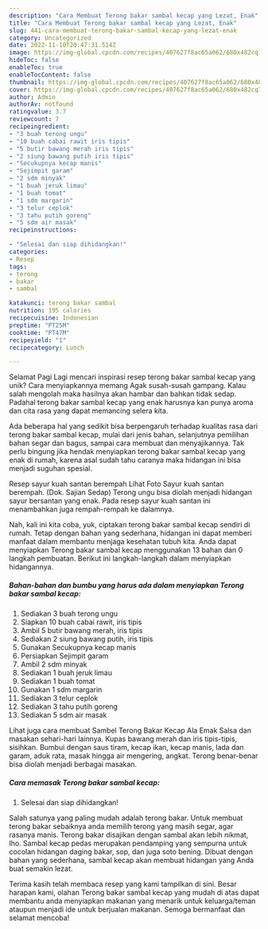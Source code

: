 ```yaml
---
description: "Cara Membuat Terong bakar sambal kecap yang Lezat, Enak"
title: "Cara Membuat Terong bakar sambal kecap yang Lezat, Enak"
slug: 441-cara-membuat-terong-bakar-sambal-kecap-yang-lezat-enak
category: Uncategorized
date: 2022-11-10T20:47:31.514Z
image: https://img-global.cpcdn.com/recipes/407627f8ac65a062/680x482cq70/terong-bakar-sambal-kecap-foto-resep-utama.jpg
hideToc: false
enableToc: true
enableTocContent: false
thumbnail: https://img-global.cpcdn.com/recipes/407627f8ac65a062/680x482cq70/terong-bakar-sambal-kecap-foto-resep-utama.jpg
cover: https://img-global.cpcdn.com/recipes/407627f8ac65a062/680x482cq70/terong-bakar-sambal-kecap-foto-resep-utama.jpg
author: Admin
authorAv: notfound
ratingvalue: 3.7
reviewcount: 7
recipeingredient:
- "3 buah terong ungu"
- "10 buah cabai rawit iris tipis"
- "5 butir bawang merah iris tipis"
- "2 siung bawang putih iris tipis"
- "Secukupnya kecap manis"
- "Sejimpit garam"
- "2 sdm minyak"
- "1 buah jeruk limau"
- "1 buah tomat"
- "1 sdm margarin"
- "3 telur ceplok"
- "3 tahu putih goreng"
- "5 sdm air masak"
recipeinstructions:

- "Selesai dan siap dihidangkan!"
categories:
- Resep
tags:
- terong
- bakar
- sambal

katakunci: terong bakar sambal 
nutrition: 195 calories
recipecuisine: Indonesian
preptime: "PT25M"
cooktime: "PT47M"
recipeyield: "1"
recipecategory: Lunch

---
```



Selamat Pagi Lagi mencari inspirasi resep terong bakar sambal kecap yang unik? Cara menyiapkannya memang Agak susah-susah gampang. Kalau salah mengolah maka hasilnya akan hambar dan bahkan tidak sedap. Padahal terong bakar sambal kecap yang enak harusnya kan punya aroma dan cita rasa yang dapat memancing selera kita.


Ada beberapa hal yang sedikit bisa berpengaruh terhadap kualitas rasa dari terong bakar sambal kecap, mulai dari jenis bahan, selanjutnya pemilihan bahan segar dan bagus, sampai cara membuat dan menyajikannya. Tak perlu bingung jika hendak menyiapkan terong bakar sambal kecap yang enak di rumah, karena asal sudah tahu caranya maka hidangan ini bisa menjadi suguhan spesial.

Resep sayur kuah santan berempah Lihat Foto Sayur kuah santan berempah. (Dok. Sajian Sedap) Terong ungu bisa diolah menjadi hidangan sayur bersantan yang enak. Pada resep sayur kuah santan ini menambahkan juga rempah-rempah ke dalamnya.


Nah, kali ini kita coba, yuk, ciptakan terong bakar sambal kecap sendiri di rumah. Tetap dengan bahan yang sederhana, hidangan ini dapat memberi manfaat dalam membantu menjaga kesehatan tubuh kita. Anda dapat menyiapkan Terong bakar sambal kecap menggunakan 13 bahan dan 0 langkah pembuatan. Berikut ini langkah-langkah dalam menyiapkan hidangannya.

<!--inarticleads1-->

##### Bahan-bahan dan bumbu yang harus ada dalam menyiapkan Terong bakar sambal kecap:

1. Sediakan 3 buah terong ungu
1. Siapkan 10 buah cabai rawit, iris tipis
1. Ambil 5 butir bawang merah, iris tipis
1. Sediakan 2 siung bawang putih, iris tipis
1. Gunakan Secukupnya kecap manis
1. Persiapkan Sejimpit garam
1. Ambil 2 sdm minyak
1. Sediakan 1 buah jeruk limau
1. Sediakan 1 buah tomat
1. Gunakan 1 sdm margarin
1. Sediakan 3 telur ceplok
1. Sediakan 3 tahu putih goreng
1. Sediakan 5 sdm air masak


Lihat juga cara membuat Sambel Terong Bakar Kecap Ala Emak Salsa dan masakan sehari-hari lainnya. Kupas bawang merah dan iris tipis-tipis, sisihkan. Bumbui dengan saus tiram, kecap ikan, kecap manis, lada dan garam, aduk rata, masak hingga air mengering, angkat. Terong benar-benar bisa diolah menjadi berbagai masakan. 

<!--inarticleads2-->

##### Cara memasak Terong bakar sambal kecap:


1. Selesai dan siap dihidangkan!

Salah satunya yang paling mudah adalah terong bakar. Untuk membuat terong bakar sebaiknya anda memilih terong yang masih segar, agar rasanya manis. Terong bakar disajikan dengan sambal akan lebih nikmat, lho. Sambal kecap pedas merupakan pendamping yang sempurna untuk cocolan hidangan daging bakar, sop, dan juga soto bening. Dibuat dengan bahan yang sederhana, sambal kecap akan membuat hidangan yang Anda buat semakin lezat. 

Terima kasih telah membaca resep yang kami tampilkan di sini. Besar harapan kami, olahan Terong bakar sambal kecap yang mudah di atas dapat membantu anda menyiapkan makanan yang menarik untuk keluarga/teman ataupun menjadi ide untuk berjualan makanan. Semoga bermanfaat dan selamat mencoba!
